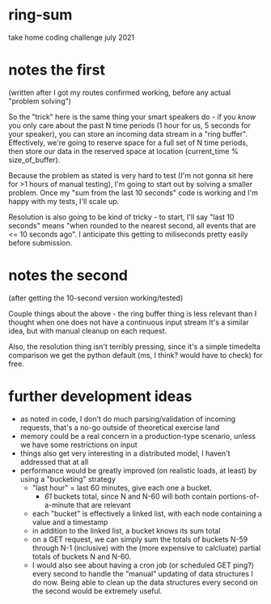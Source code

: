 # ring-sum
take home coding challenge july 2021

# notes the first

(written after I got my routes confirmed working, before any actual "problem solving")

So the "trick" here is the same thing your smart speakers do - if you *know*
you only care about the past N time periods (1 hour for us, 5 seconds for your speaker),
you can store an incoming data stream in a "ring buffer". Effectively, we're going to
reserve space for a full set of N time periods, then store our data in the reserved
space at location (current_time % size_of_buffer).

Because the problem as stated is very hard to test (I'm not gonna sit here for >1 hours
of manual testing), I'm going to start out by solving a smaller problem. Once my
"sum from the last 10 seconds" code is working and I'm happy with my tests, I'll scale up.

Resolution is also going to be kind of tricky - to start, I'll say "last 10 seconds" means
"when rounded to the nearest second, all events that are <= 10 seconds ago". I anticipate
this getting to miliseconds pretty easily before submission.

# notes the second

(after getting the 10-second version working/tested)

Couple things about the above - the ring buffer thing is less relevant than I thought
when one does not have a continuous input stream It's a similar idea, but with manual cleanup
on each request.

Also, the resolution thing isn't terribly pressing, since it's a simple timedelta comparison
we get the python default (ms, I think? would have to check) for free.

# further development ideas

- as noted in code, I don't do much parsing/validation of incoming requests, that's a no-go outside of theoretical exercise land
- memory could be a real concern in a production-type scenario, unless we have some restrictions on input
- things also get very interesting in a distributed model, I haven't addressed that at all
- performance would be greatly improved (on realistic loads, at least) by using a "bucketing" strategy
  - "last hour" = last 60 minutes, give each one a bucket.
    - *61* buckets total, since N and N-60 will both contain portions-of-a-minute that are relevant
  - each "bucket" is effectively a linked list, with each node containing a value and a timestamp
  - in addition to the linked list, a bucket knows its sum total
  - on a GET request, we can simply sum the totals of buckets N-59 through N-1 (inclusive) with the (more expensive to calcluate) partial totals of buckets N and N-60.
  - I would also see about having a cron job (or scheduled GET ping?) every second to handle the "manual" updating of data structures I do now. Being able to clean up the data structures every second on the second would be extremely useful.
